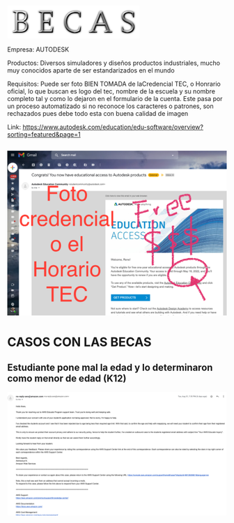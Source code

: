 
![](images/becas.png)

Empresa: 
  AUTODESK
  
Productos: 
  Diversos simuladores y diseños productos industriales, mucho muy conocidos aparte de ser estandarizados en el mundo
  
Requisitos: 
  Puede ser foto BIEN TOMADA de  laCredencial TEC, o Honrario oficial, lo que buscan es logo del tec, nombre de la escuela y su nombre completo tal y como lo dejaron en el formulario de la cuenta. Este pasa por un proceso automatizado si no reconoce los caracteres o patrones, son rechazados pues debe todo esta con buena calidad de imagen
  
Link: 
https://www.autodesk.com/education/edu-software/overview?sorting=featured&page=1

![](images/autodesk.png)
----


# CASOS CON LAS BECAS

## Estudiante pone mal la edad y lo determinaron como menor de edad (K12)
![](images/CASO-k12.png)
